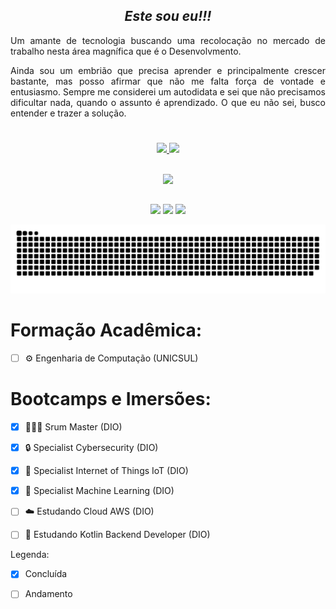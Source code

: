 <span align="center">


## *Este sou eu!!!*

</span>

<span align="justify">
  
Um amante de tecnologia buscando uma recolocação no mercado de trabalho nesta área magnífica que é o Desenvolvmento.

Ainda sou um embrião que precisa aprender e principalmente crescer bastante, mas posso afirmar que não me falta força de vontade e entusiasmo.
Sempre me considerei um autodidata e sei que não precisamos dificultar nada, quando o assunto é aprendizado.
O que eu não sei, busco entender e trazer a solução.
  
</span>

#

<span align="center">
  
<div align="center">
  <a href="https://github.com/ThomasClerDev">
  <img height="180em" src="https://github-readme-stats.vercel.app/api?username=ThomasClerDev&show_icons=true&theme=codeSTACKr&include_all_commits=true&count_private=true"/>
  <img height="180em" src="https://github-readme-stats.vercel.app/api/top-langs/?username=ThomasClerDev&layout=compact&langs_count=7&theme=codeSTACKr"/>
</div>
<div style="display: inline_block"><br>
<p align="center">
  <a href="https://skillicons.dev">
    <img src="https://skillicons.dev/icons?i=arduino,aws,azure,c,cs,cpp,css,discord,django,dotnet,dynamodb,eclipse,figma,git,github,gitlab,gherkin,gtk,haxe,html,java,js,jenkins,jest,jquery,latex,kubernetes,matlab,maven,mysql,nodejs,postgres,powershell,postgres,py,pytorch,r,react,redux,sass,spring,selenium,tensorflow,ts,unity,v,visualstudio,vscode" />
  </a>
</p>          
</div>
  
  ##
 
<div> 
   <a href="https://www.instagram.com/thomascler/"><img src="https://img.shields.io/badge/-Instagram-%23E4405F?style=for-the-badge&logo=instagram&logoColor=white" target="_blank"></a>
 	  <a href = "mailto:thomasclerdev@gmail.com"><img src="https://img.shields.io/badge/-Gmail-%23333?style=for-the-badge&logo=gmail&logoColor=white" target="_blank"></a>
  <a href="https://www.linkedin.com/in/thomas-cler/" target="_blank"><img src="https://img.shields.io/badge/-LinkedIn-%230077B5?style=for-the-badge&logo=linkedin&logoColor=white" target="_blank"></a> 
 
  ![Snake animation](https://raw.githubusercontent.com/Platane/snk/output/github-contribution-grid-snake.svg)
 
</div>
  
  </span>
  

  
<span align="justify">
 
# Formação Acadêmica:

- [ ] ⚙   Engenharia de Computação (UNICSUL)

# Bootcamps e Imersões:


- [x] 👩🏻‍💼  Srum Master (DIO)

- [x] 🔒  Specialist Cybersecurity (DIO)
  
- [x] 🤖  Specialist Internet of Things IoT (DIO)

- [x] 🚀  Specialist Machine Learning (DIO)

- [ ] ☁️  Estudando Cloud AWS (DIO)
  
- [ ] 📱  Estudando Kotlin Backend Developer (DIO)


  
Legenda:
  
- [x] Concluída
  
- [ ] Andamento
  
</span>
